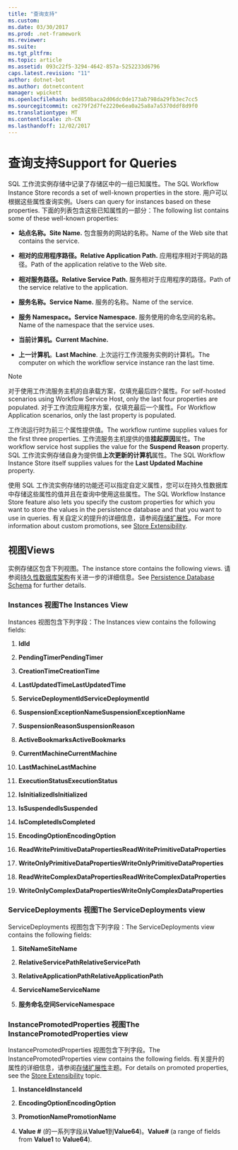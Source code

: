 ```yaml
---
title: "查询支持"
ms.custom: 
ms.date: 03/30/2017
ms.prod: .net-framework
ms.reviewer: 
ms.suite: 
ms.tgt_pltfrm: 
ms.topic: article
ms.assetid: 093c22f5-3294-4642-857a-5252233d6796
caps.latest.revision: "11"
author: dotnet-bot
ms.author: dotnetcontent
manager: wpickett
ms.openlocfilehash: bed850baca2d06dc0de173ab798da29fb3ec7cc5
ms.sourcegitcommit: ce279f2d7fe2220e6ea0a25a8a7a5370ddf8d9f0
ms.translationtype: MT
ms.contentlocale: zh-CN
ms.lasthandoff: 12/02/2017
---
```

# <a name="support-for-queries"></a><span data-ttu-id="02fb3-102">查询支持</span><span class="sxs-lookup"><span data-stu-id="02fb3-102">Support for Queries</span></span>
<span data-ttu-id="02fb3-103">SQL 工作流实例存储中记录了存储区中的一组已知属性。</span><span class="sxs-lookup"><span data-stu-id="02fb3-103">The SQL Workflow Instance Store records a set of well-known properties in the store.</span></span> <span data-ttu-id="02fb3-104">用户可以根据这些属性查询实例。</span><span class="sxs-lookup"><span data-stu-id="02fb3-104">Users can query for instances based on these properties.</span></span> <span data-ttu-id="02fb3-105">下面的列表包含这些已知属性的一部分：</span><span class="sxs-lookup"><span data-stu-id="02fb3-105">The following list contains some of these well-known properties:</span></span>  
  
-   <span data-ttu-id="02fb3-106">**站点名称。**</span><span class="sxs-lookup"><span data-stu-id="02fb3-106">**Site Name.**</span></span> <span data-ttu-id="02fb3-107">包含服务的网站的名称。</span><span class="sxs-lookup"><span data-stu-id="02fb3-107">Name of the Web site that contains the service.</span></span>  
  
-   <span data-ttu-id="02fb3-108">**相对的应用程序路径。**</span><span class="sxs-lookup"><span data-stu-id="02fb3-108">**Relative Application Path.**</span></span> <span data-ttu-id="02fb3-109">应用程序相对于网站的路径。</span><span class="sxs-lookup"><span data-stu-id="02fb3-109">Path of the application relative to the Web site.</span></span>  
  
-   <span data-ttu-id="02fb3-110">**相对服务路径。**</span><span class="sxs-lookup"><span data-stu-id="02fb3-110">**Relative Service Path.**</span></span> <span data-ttu-id="02fb3-111">服务相对于应用程序的路径。</span><span class="sxs-lookup"><span data-stu-id="02fb3-111">Path of the service relative to the application.</span></span>  
  
-   <span data-ttu-id="02fb3-112">**服务名称。**</span><span class="sxs-lookup"><span data-stu-id="02fb3-112">**Service Name.**</span></span> <span data-ttu-id="02fb3-113">服务的名称。</span><span class="sxs-lookup"><span data-stu-id="02fb3-113">Name of the service.</span></span>  
  
-   <span data-ttu-id="02fb3-114">**服务 Namespace。**</span><span class="sxs-lookup"><span data-stu-id="02fb3-114">**Service Namespace.**</span></span> <span data-ttu-id="02fb3-115">服务使用的命名空间的名称。</span><span class="sxs-lookup"><span data-stu-id="02fb3-115">Name of the namespace that the service uses.</span></span>  
  
-   <span data-ttu-id="02fb3-116">**当前计算机。**</span><span class="sxs-lookup"><span data-stu-id="02fb3-116">**Current Machine.**</span></span>  
  
-   <span data-ttu-id="02fb3-117">**上一计算机**。</span><span class="sxs-lookup"><span data-stu-id="02fb3-117">**Last Machine**.</span></span> <span data-ttu-id="02fb3-118">上次运行工作流服务实例的计算机。</span><span class="sxs-lookup"><span data-stu-id="02fb3-118">The computer on which the workflow service instance ran the last time.</span></span>  
  
> [!NOTE]
>  <span data-ttu-id="02fb3-119">对于使用工作流服务主机的自承载方案，仅填充最后四个属性。</span><span class="sxs-lookup"><span data-stu-id="02fb3-119">For self-hosted scenarios using Workflow Service Host, only the last four properties are populated.</span></span> <span data-ttu-id="02fb3-120">对于工作流应用程序方案，仅填充最后一个属性。</span><span class="sxs-lookup"><span data-stu-id="02fb3-120">For Workflow Application scenarios, only the last property is populated.</span></span>  
  
 <span data-ttu-id="02fb3-121">工作流运行时为前三个属性提供值。</span><span class="sxs-lookup"><span data-stu-id="02fb3-121">The workflow runtime supplies values for the first three properties.</span></span> <span data-ttu-id="02fb3-122">工作流服务主机提供的值**挂起原因**属性。</span><span class="sxs-lookup"><span data-stu-id="02fb3-122">The workflow service host supplies the value for the **Suspend Reason** property.</span></span> <span data-ttu-id="02fb3-123">SQL 工作流实例存储自身为提供值**上次更新的计算机**属性。</span><span class="sxs-lookup"><span data-stu-id="02fb3-123">The SQL Workflow Instance Store itself supplies values for the **Last Updated Machine** property.</span></span>  
  
 <span data-ttu-id="02fb3-124">使用 SQL 工作流实例存储的功能还可以指定自定义属性，您可以在持久性数据库中存储这些属性的值并且在查询中使用这些属性。</span><span class="sxs-lookup"><span data-stu-id="02fb3-124">The SQL Workflow Instance Store feature also lets you specify the custom properties for which you want to store the values in the persistence database and that you want to use in queries.</span></span> <span data-ttu-id="02fb3-125">有关自定义的提升的详细信息，请参阅[存储扩展性](../../../docs/framework/windows-workflow-foundation/store-extensibility.md)。</span><span class="sxs-lookup"><span data-stu-id="02fb3-125">For more information about custom promotions, see [Store Extensibility](../../../docs/framework/windows-workflow-foundation/store-extensibility.md).</span></span>  
  
## <a name="views"></a><span data-ttu-id="02fb3-126">视图</span><span class="sxs-lookup"><span data-stu-id="02fb3-126">Views</span></span>  
 <span data-ttu-id="02fb3-127">实例存储区包含下列视图。</span><span class="sxs-lookup"><span data-stu-id="02fb3-127">The instance store contains the following views.</span></span> <span data-ttu-id="02fb3-128">请参阅[持久性数据库架构](../../../docs/framework/windows-workflow-foundation/persistence-database-schema.md)有关进一步的详细信息。</span><span class="sxs-lookup"><span data-stu-id="02fb3-128">See [Persistence Database Schema](../../../docs/framework/windows-workflow-foundation/persistence-database-schema.md) for further details.</span></span>  
  
### <a name="the-instances-view"></a><span data-ttu-id="02fb3-129">Instances 视图</span><span class="sxs-lookup"><span data-stu-id="02fb3-129">The Instances View</span></span>  
 <span data-ttu-id="02fb3-130">Instances 视图包含下列字段：</span><span class="sxs-lookup"><span data-stu-id="02fb3-130">The Instances view contains the following fields:</span></span>  
  
1.  <span data-ttu-id="02fb3-131">**Id**</span><span class="sxs-lookup"><span data-stu-id="02fb3-131">**Id**</span></span>  
  
2.  <span data-ttu-id="02fb3-132">**PendingTimer**</span><span class="sxs-lookup"><span data-stu-id="02fb3-132">**PendingTimer**</span></span>  
  
3.  <span data-ttu-id="02fb3-133">**CreationTime**</span><span class="sxs-lookup"><span data-stu-id="02fb3-133">**CreationTime**</span></span>  
  
4.  <span data-ttu-id="02fb3-134">**LastUpdatedTime**</span><span class="sxs-lookup"><span data-stu-id="02fb3-134">**LastUpdatedTime**</span></span>  
  
5.  <span data-ttu-id="02fb3-135">**ServiceDeploymentId**</span><span class="sxs-lookup"><span data-stu-id="02fb3-135">**ServiceDeploymentId**</span></span>  
  
6.  <span data-ttu-id="02fb3-136">**SuspensionExceptionName**</span><span class="sxs-lookup"><span data-stu-id="02fb3-136">**SuspensionExceptionName**</span></span>  
  
7.  <span data-ttu-id="02fb3-137">**SuspensionReason**</span><span class="sxs-lookup"><span data-stu-id="02fb3-137">**SuspensionReason**</span></span>  
  
8.  <span data-ttu-id="02fb3-138">**ActiveBookmarks**</span><span class="sxs-lookup"><span data-stu-id="02fb3-138">**ActiveBookmarks**</span></span>  
  
9. <span data-ttu-id="02fb3-139">**CurrentMachine**</span><span class="sxs-lookup"><span data-stu-id="02fb3-139">**CurrentMachine**</span></span>  
  
10. <span data-ttu-id="02fb3-140">**LastMachine**</span><span class="sxs-lookup"><span data-stu-id="02fb3-140">**LastMachine**</span></span>  
  
11. <span data-ttu-id="02fb3-141">**ExecutionStatus**</span><span class="sxs-lookup"><span data-stu-id="02fb3-141">**ExecutionStatus**</span></span>  
  
12. <span data-ttu-id="02fb3-142">**IsInitialized**</span><span class="sxs-lookup"><span data-stu-id="02fb3-142">**IsInitialized**</span></span>  
  
13. <span data-ttu-id="02fb3-143">**IsSuspended**</span><span class="sxs-lookup"><span data-stu-id="02fb3-143">**IsSuspended**</span></span>  
  
14. <span data-ttu-id="02fb3-144">**IsCompleted**</span><span class="sxs-lookup"><span data-stu-id="02fb3-144">**IsCompleted**</span></span>  
  
15. <span data-ttu-id="02fb3-145">**EncodingOption**</span><span class="sxs-lookup"><span data-stu-id="02fb3-145">**EncodingOption**</span></span>  
  
16. <span data-ttu-id="02fb3-146">**ReadWritePrimitiveDataProperties**</span><span class="sxs-lookup"><span data-stu-id="02fb3-146">**ReadWritePrimitiveDataProperties**</span></span>  
  
17. <span data-ttu-id="02fb3-147">**WriteOnlyPrimitiveDataProperties**</span><span class="sxs-lookup"><span data-stu-id="02fb3-147">**WriteOnlyPrimitiveDataProperties**</span></span>  
  
18. <span data-ttu-id="02fb3-148">**ReadWriteComplexDataProperties**</span><span class="sxs-lookup"><span data-stu-id="02fb3-148">**ReadWriteComplexDataProperties**</span></span>  
  
19. <span data-ttu-id="02fb3-149">**WriteOnlyComplexDataProperties**</span><span class="sxs-lookup"><span data-stu-id="02fb3-149">**WriteOnlyComplexDataProperties**</span></span>  
  
### <a name="the-servicedeployments-view"></a><span data-ttu-id="02fb3-150">ServiceDeployments 视图</span><span class="sxs-lookup"><span data-stu-id="02fb3-150">The ServiceDeployments view</span></span>  
 <span data-ttu-id="02fb3-151">ServiceDeployments 视图包含下列字段：</span><span class="sxs-lookup"><span data-stu-id="02fb3-151">The ServiceDeployments view contains the following fields:</span></span>  
  
1.  <span data-ttu-id="02fb3-152">**SiteName**</span><span class="sxs-lookup"><span data-stu-id="02fb3-152">**SiteName**</span></span>  
  
2.  <span data-ttu-id="02fb3-153">**RelativeServicePath**</span><span class="sxs-lookup"><span data-stu-id="02fb3-153">**RelativeServicePath**</span></span>  
  
3.  <span data-ttu-id="02fb3-154">**RelativeApplicationPath**</span><span class="sxs-lookup"><span data-stu-id="02fb3-154">**RelativeApplicationPath**</span></span>  
  
4.  <span data-ttu-id="02fb3-155">**ServiceName**</span><span class="sxs-lookup"><span data-stu-id="02fb3-155">**ServiceName**</span></span>  
  
5.  <span data-ttu-id="02fb3-156">**服务命名空间**</span><span class="sxs-lookup"><span data-stu-id="02fb3-156">**ServiceNamespace**</span></span>  
  
### <a name="the-instancepromotedproperties-view"></a><span data-ttu-id="02fb3-157">InstancePromotedProperties 视图</span><span class="sxs-lookup"><span data-stu-id="02fb3-157">The InstancePromotedProperties view</span></span>  
 <span data-ttu-id="02fb3-158">InstancePromotedProperties 视图包含下列字段。</span><span class="sxs-lookup"><span data-stu-id="02fb3-158">The InstancePromotedProperties view contains the following fields.</span></span> <span data-ttu-id="02fb3-159">有关提升的属性的详细信息，请参阅[存储扩展性](../../../docs/framework/windows-workflow-foundation/store-extensibility.md)主题。</span><span class="sxs-lookup"><span data-stu-id="02fb3-159">For details on promoted properties, see the [Store Extensibility](../../../docs/framework/windows-workflow-foundation/store-extensibility.md) topic.</span></span>  
  
1.  <span data-ttu-id="02fb3-160">**InstanceId**</span><span class="sxs-lookup"><span data-stu-id="02fb3-160">**InstanceId**</span></span>  
  
2.  <span data-ttu-id="02fb3-161">**EncodingOption**</span><span class="sxs-lookup"><span data-stu-id="02fb3-161">**EncodingOption**</span></span>  
  
3.  <span data-ttu-id="02fb3-162">**PromotionName**</span><span class="sxs-lookup"><span data-stu-id="02fb3-162">**PromotionName**</span></span>  
  
4.  <span data-ttu-id="02fb3-163">**Value #** (的一系列字段从**Value1**到**Value64**)。</span><span class="sxs-lookup"><span data-stu-id="02fb3-163">**Value#** (a range of fields from **Value1** to **Value64**).</span></span>
